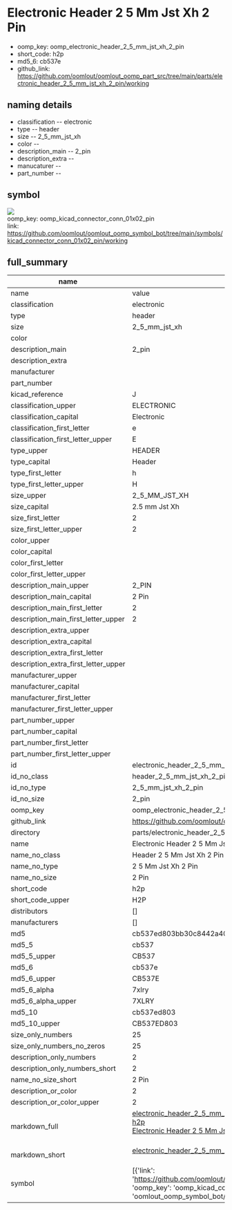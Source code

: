 # Electronic Header 2 5 Mm Jst Xh 2 Pin

  
* oomp_key: oomp_electronic_header_2_5_mm_jst_xh_2_pin 
* short_code: h2p
* md5_6: cb537e  
* github_link: https://github.com/oomlout/oomlout_oomp_part_src/tree/main/parts/electronic_header_2_5_mm_jst_xh_2_pin/working  
## naming details
* classification -- electronic
* type -- header
* size -- 2_5_mm_jst_xh
* color -- 
* description_main -- 2_pin
* description_extra -- 
* manucaturer -- 
* part_number -- 



## symbol

![](symbol/{index}/working/working_600.png)  
oomp_key: oomp_kicad_connector_conn_01x02_pin  
link: https://github.com/oomlout/oomlout_oomp_symbol_bot/tree/main/symbols/kicad_connector_conn_01x02_pin/working  


## full_summary
| name | value | 
| --- | --- | 
| name | value | 
| classification | electronic | 
| type | header | 
| size | 2_5_mm_jst_xh | 
| color |  | 
| description_main | 2_pin | 
| description_extra |  | 
| manufacturer |  | 
| part_number |  | 
| kicad_reference | J | 
| classification_upper | ELECTRONIC | 
| classification_capital | Electronic | 
| classification_first_letter | e | 
| classification_first_letter_upper | E | 
| type_upper | HEADER | 
| type_capital | Header | 
| type_first_letter | h | 
| type_first_letter_upper | H | 
| size_upper | 2_5_MM_JST_XH | 
| size_capital | 2.5 mm Jst Xh | 
| size_first_letter | 2 | 
| size_first_letter_upper | 2 | 
| color_upper |  | 
| color_capital |  | 
| color_first_letter |  | 
| color_first_letter_upper |  | 
| description_main_upper | 2_PIN | 
| description_main_capital | 2 Pin | 
| description_main_first_letter | 2 | 
| description_main_first_letter_upper | 2 | 
| description_extra_upper |  | 
| description_extra_capital |  | 
| description_extra_first_letter |  | 
| description_extra_first_letter_upper |  | 
| manufacturer_upper |  | 
| manufacturer_capital |  | 
| manufacturer_first_letter |  | 
| manufacturer_first_letter_upper |  | 
| part_number_upper |  | 
| part_number_capital |  | 
| part_number_first_letter |  | 
| part_number_first_letter_upper |  | 
| id | electronic_header_2_5_mm_jst_xh_2_pin | 
| id_no_class | header_2_5_mm_jst_xh_2_pin | 
| id_no_type | 2_5_mm_jst_xh_2_pin | 
| id_no_size | 2_pin | 
| oomp_key | oomp_electronic_header_2_5_mm_jst_xh_2_pin | 
| github_link | https://github.com/oomlout/oomlout_oomp_part_src/tree/main/parts/electronic_header_2_5_mm_jst_xh_2_pin/working | 
| directory | parts/electronic_header_2_5_mm_jst_xh_2_pin | 
| name | Electronic Header 2 5 Mm Jst Xh 2 Pin | 
| name_no_class | Header 2 5 Mm Jst Xh 2 Pin | 
| name_no_type | 2 5 Mm Jst Xh 2 Pin | 
| name_no_size | 2 Pin | 
| short_code | h2p | 
| short_code_upper | H2P | 
| distributors | [] | 
| manufacturers | [] | 
| md5 | cb537ed803bb30c8442a4020fc412153 | 
| md5_5 | cb537 | 
| md5_5_upper | CB537 | 
| md5_6 | cb537e | 
| md5_6_upper | CB537E | 
| md5_6_alpha | 7xlry | 
| md5_6_alpha_upper | 7XLRY | 
| md5_10 | cb537ed803 | 
| md5_10_upper | CB537ED803 | 
| size_only_numbers | 25 | 
| size_only_numbers_no_zeros | 25 | 
| description_only_numbers | 2 | 
| description_only_numbers_short | 2 | 
| name_no_size_short | 2 Pin | 
| description_or_color | 2 | 
| description_or_color_upper | 2 | 
| markdown_full | [electronic_header_2_5_mm_jst_xh_2_pin](https://github.com/oomlout/oomlout_oomp_part_src/tree/main/parts/electronic_header_2_5_mm_jst_xh_2_pin/working)<br>[h2p](https://github.com/oomlout/oomlout_oomp_part_src/tree/main/parts/electronic_header_2_5_mm_jst_xh_2_pin/working)<br>[Electronic Header 2 5 Mm Jst Xh 2 Pin](https://github.com/oomlout/oomlout_oomp_part_src/tree/main/parts/electronic_header_2_5_mm_jst_xh_2_pin/working)<br><br> | 
| markdown_short | [electronic_header_2_5_mm_jst_xh_2_pin](https://github.com/oomlout/oomlout_oomp_part_src/tree/main/parts/electronic_header_2_5_mm_jst_xh_2_pin/working)<br><br> | 
| symbol | [{'link': 'https://github.com/oomlout/oomlout_oomp_symbol_bot/tree/main/symbols/kicad_connector_conn_01x02_pin', 'oomp_key': 'oomp_kicad_connector_conn_01x02_pin', 'directory': 'oomlout_oomp_symbol_bot/symbols/kicad_connector_conn_01x02_pin//working/working.kicad_sym', 'index': 0}] | 
